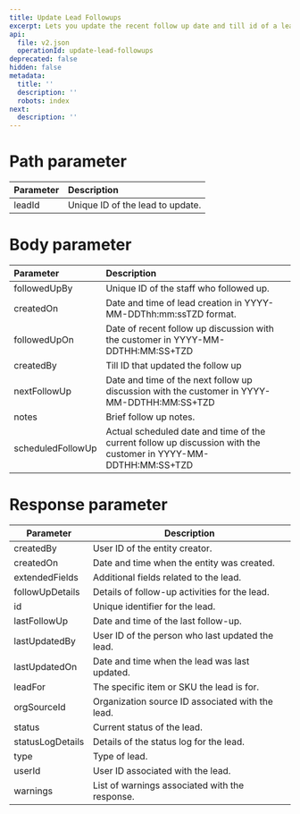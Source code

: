 ```yaml
---
title: Update Lead Followups
excerpt: Lets you update the recent follow up date and till id of a lead.
api:
  file: v2.json
  operationId: update-lead-followups
deprecated: false
hidden: false
metadata:
  title: ''
  description: ''
  robots: index
next:
  description: ''
---
```

# Path parameter

| Parameter | Description                      |
| :-------- | :------------------------------- |
| leadId    | Unique ID of the lead to update. |

# Body parameter

| Parameter         | Description                                                                                                     |
| :---------------- | :-------------------------------------------------------------------------------------------------------------- |
| followedUpBy      | Unique ID of the staff who followed up.                                                                         |
| createdOn         | Date and time of lead creation in YYYY-MM-DDThh:mm:ssTZD format.                                                |
| followedUpOn      | Date of recent follow up discussion with the customer in YYYY-MM-DDTHH:MM:SS+TZD                                |
| createdBy         | Till ID that updated the follow up                                                                              |
| nextFollowUp      | Date and time of the next follow up discussion with the customer in YYYY-MM-DDTHH:MM:SS+TZD                     |
| notes             | Brief follow up notes.                                                                                          |
| scheduledFollowUp | Actual scheduled date and time of the current follow up discussion with the customer in YYYY-MM-DDTHH:MM:SS+TZD |

# Response parameter

| Parameter        | Description                                      |
| ---------------- | ------------------------------------------------ |
| createdBy        | User ID of the entity creator.                   |
| createdOn        | Date and time when the entity was created.       |
| extendedFields   | Additional fields related to the lead.           |
| followUpDetails  | Details of follow-up activities for the lead.    |
| id               | Unique identifier for the lead.                  |
| lastFollowUp     | Date and time of the last follow-up.             |
| lastUpdatedBy    | User ID of the person who last updated the lead. |
| lastUpdatedOn    | Date and time when the lead was last updated.    |
| leadFor          | The specific item or SKU the lead is for.        |
| orgSourceId      | Organization source ID associated with the lead. |
| status           | Current status of the lead.                      |
| statusLogDetails | Details of the status log for the lead.          |
| type             | Type of lead.                                    |
| userId           | User ID associated with the lead.                |
| warnings         | List of warnings associated with the response.   |
